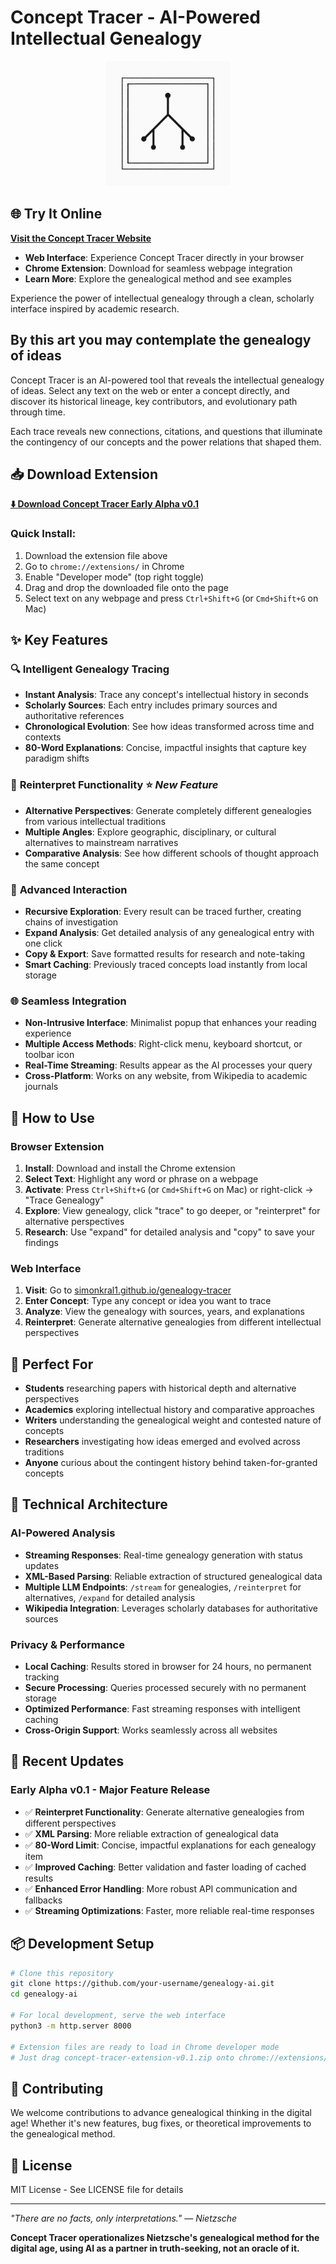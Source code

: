 # Concept Tracer - AI-Powered Intellectual Genealogy

<p align="center">
  <img src="icons/logo_final.png" alt="Concept Tracer Logo" width="200"/>
</p>

## 🌐 Try It Online

**[Visit the Concept Tracer Website](https://simonkral1.github.io/genealogy-tracer/)**

- **Web Interface**: Experience Concept Tracer directly in your browser
- **Chrome Extension**: Download for seamless webpage integration
- **Learn More**: Explore the genealogical method and see examples

Experience the power of intellectual genealogy through a clean, scholarly interface inspired by academic research.

## By this art you may contemplate the genealogy of ideas

Concept Tracer is an AI-powered tool that reveals the intellectual genealogy of ideas. Select any text on the web or enter a concept directly, and discover its historical lineage, key contributors, and evolutionary path through time.

Each trace reveals new connections, citations, and questions that illuminate the contingency of our concepts and the power relations that shaped them.

## 📥 Download Extension

**[⬇️ Download Concept Tracer Early Alpha v0.1](./concept-tracer-extension-v0.1.zip)**

### Quick Install:
1. Download the extension file above
2. Go to `chrome://extensions/` in Chrome
3. Enable "Developer mode" (top right toggle)
4. Drag and drop the downloaded file onto the page
5. Select text on any webpage and press `Ctrl+Shift+G` (or `Cmd+Shift+G` on Mac)

## ✨ Key Features

### 🔍 **Intelligent Genealogy Tracing**
- **Instant Analysis**: Trace any concept's intellectual history in seconds
- **Scholarly Sources**: Each entry includes primary sources and authoritative references
- **Chronological Evolution**: See how ideas transformed across time and contexts
- **80-Word Explanations**: Concise, impactful insights that capture key paradigm shifts

### 🔄 **Reinterpret Functionality** ⭐ *New Feature*
- **Alternative Perspectives**: Generate completely different genealogies from various intellectual traditions
- **Multiple Angles**: Explore geographic, disciplinary, or cultural alternatives to mainstream narratives
- **Comparative Analysis**: See how different schools of thought approach the same concept

### 🎯 **Advanced Interaction**
- **Recursive Exploration**: Every result can be traced further, creating chains of investigation
- **Expand Analysis**: Get detailed analysis of any genealogical entry with one click
- **Copy & Export**: Save formatted results for research and note-taking
- **Smart Caching**: Previously traced concepts load instantly from local storage

### 🌐 **Seamless Integration**
- **Non-Intrusive Interface**: Minimalist popup that enhances your reading experience
- **Multiple Access Methods**: Right-click menu, keyboard shortcut, or toolbar icon
- **Real-Time Streaming**: Results appear as the AI processes your query
- **Cross-Platform**: Works on any website, from Wikipedia to academic journals

## 🚀 How to Use

### Browser Extension
1. **Install**: Download and install the Chrome extension
2. **Select Text**: Highlight any word or phrase on a webpage
3. **Activate**: Press `Ctrl+Shift+G` (or `Cmd+Shift+G` on Mac) or right-click → "Trace Genealogy"
4. **Explore**: View genealogy, click "trace" to go deeper, or "reinterpret" for alternative perspectives
5. **Research**: Use "expand" for detailed analysis and "copy" to save your findings

### Web Interface
1. **Visit**: Go to [simonkral1.github.io/genealogy-tracer](https://simonkral1.github.io/genealogy-tracer/)
2. **Enter Concept**: Type any concept or idea you want to trace
3. **Analyze**: View the genealogy with sources, years, and explanations
4. **Reinterpret**: Generate alternative genealogies from different intellectual perspectives

## 🎯 Perfect For

- **Students** researching papers with historical depth and alternative perspectives
- **Academics** exploring intellectual history and comparative approaches
- **Writers** understanding the genealogical weight and contested nature of concepts
- **Researchers** investigating how ideas emerged and evolved across traditions
- **Anyone** curious about the contingent history behind taken-for-granted concepts

## 🔧 Technical Architecture

### AI-Powered Analysis
- **Streaming Responses**: Real-time genealogy generation with status updates
- **XML-Based Parsing**: Reliable extraction of structured genealogical data
- **Multiple LLM Endpoints**: `/stream` for genealogies, `/reinterpret` for alternatives, `/expand` for detailed analysis
- **Wikipedia Integration**: Leverages scholarly databases for authoritative sources

### Privacy & Performance
- **Local Caching**: Results stored in browser for 24 hours, no permanent tracking  
- **Secure Processing**: Queries processed securely with no permanent storage
- **Optimized Performance**: Fast streaming responses with intelligent caching
- **Cross-Origin Support**: Works seamlessly across all websites

## 🌟 Recent Updates

### Early Alpha v0.1 - Major Feature Release
- ✅ **Reinterpret Functionality**: Generate alternative genealogies from different perspectives
- ✅ **XML Parsing**: More reliable extraction of genealogical data
- ✅ **80-Word Limit**: Concise, impactful explanations for each genealogy item
- ✅ **Improved Caching**: Better validation and faster loading of cached results
- ✅ **Enhanced Error Handling**: More robust API communication and fallbacks
- ✅ **Streaming Optimizations**: Faster, more reliable real-time responses

## 📦 Development Setup

```bash
# Clone this repository
git clone https://github.com/your-username/genealogy-ai.git
cd genealogy-ai

# For local development, serve the web interface
python3 -m http.server 8000

# Extension files are ready to load in Chrome developer mode
# Just drag concept-tracer-extension-v0.1.zip onto chrome://extensions/
```

## 🤝 Contributing

We welcome contributions to advance genealogical thinking in the digital age! Whether it's new features, bug fixes, or theoretical improvements to the genealogical method.

## 📄 License

MIT License - See LICENSE file for details

---

*"There are no facts, only interpretations." — Nietzsche*

**Concept Tracer operationalizes Nietzsche's genealogical method for the digital age, using AI as a partner in truth-seeking, not an oracle of it.**
